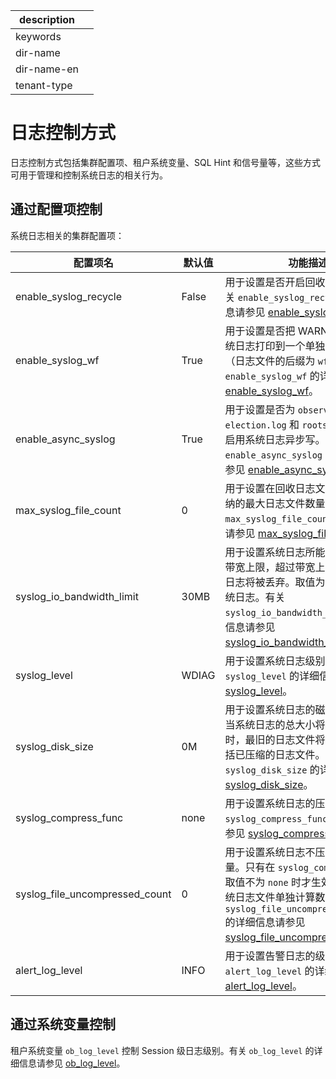 |description||
|---|---|
|keywords||
|dir-name||
|dir-name-en||
|tenant-type||

# 日志控制方式

日志控制方式包括集群配置项、租户系统变量、SQL Hint 和信号量等，这些方式可用于管理和控制系统日志的相关行为。

## 通过配置项控制

系统日志相关的集群配置项：

| 配置项名 | 默认值 | 功能描述 |
|---------|--------|---------|
| enable_syslog_recycle     | False |用于设置是否开启回收系统日志。有关 `enable_syslog_recycle` 的详细信息请参见 [enable_syslog_recycle](../../700.reference/800.configuration-items-and-system-variables/100.system-configuration-items/300.cluster-level-configuration-items/9100.enable_syslog_recycle.md)。|
| enable_syslog_wf          | True  |用于设置是否把 WARN 以上级别的系统日志打印到一个单独的日志文件（日志文件的后缀为 `wf`）中。有关 `enable_syslog_wf` 的详细信息请参见 [enable_syslog_wf](../../700.reference/800.configuration-items-and-system-variables/100.system-configuration-items/300.cluster-level-configuration-items/9200.enable_syslog_wf.md)。|
| enable_async_syslog       | True  |用于设置是否为 `observer.log`、`election.log` 和 `rootservice.log` 启用系统日志异步写。有关 `enable_async_syslog` 的详细信息请参见 [enable_async_syslog](../../700.reference/800.configuration-items-and-system-variables/100.system-configuration-items/300.cluster-level-configuration-items/6500.enable_async_syslog.md)。|
| max_syslog_file_count     | 0     |用于设置在回收日志文件之前可以容纳的最大日志文件数量。有关 `max_syslog_file_count` 的详细信息请参见 [max_syslog_file_count](../../700.reference/800.configuration-items-and-system-variables/100.system-configuration-items/300.cluster-level-configuration-items/13400.max_syslog_file_count.md)。|
| syslog_io_bandwidth_limit | 30MB  |用于设置系统日志所能占用的磁盘 IO 带宽上限，超过带宽上限容量的系统日志将被丢弃。取值为 0 表示关闭系统日志。有关 `syslog_io_bandwidth_limit` 的详细信息请参见 [syslog_io_bandwidth_limit](../../700.reference/800.configuration-items-and-system-variables/100.system-configuration-items/300.cluster-level-configuration-items/20400.syslog_io_bandwidth_limit.md)。|
| syslog_level              | WDIAG  |用于设置系统日志级别。有关 `syslog_level` 的详细信息请参见 [syslog_level](../../700.reference/800.configuration-items-and-system-variables/100.system-configuration-items/300.cluster-level-configuration-items/20500.syslog_level.md)。|
| syslog_disk_size | 0M | 用于设置系统日志的磁盘空间上限。当系统日志的总大小将要达到该上限时，最旧的日志文件将会被删除，包括已压缩的日志文件。有关 `syslog_disk_size` 的详细信息请参见 [syslog_disk_size](../../700.reference/800.configuration-items-and-system-variables/100.system-configuration-items/300.cluster-level-configuration-items/30700.syslog_disk_size.md)。 |
| syslog_compress_func | none | 用于设置系统日志的压缩算法。有关 `syslog_compress_func` 的详细信息请参见 [syslog_compress_func](../../700.reference/800.configuration-items-and-system-variables/100.system-configuration-items/300.cluster-level-configuration-items/30800.syslog_compress_func.md)。 |
| syslog_file_uncompressed_count | 0 | 用于设置系统日志不压缩的文件数量。只有在 `syslog_compress_func` 取值不为 `none` 时才生效，且每一种系统日志文件单独计算数量。有关 `syslog_file_uncompressed_count` 的详细信息请参见 [syslog_file_uncompressed_count](../../700.reference/800.configuration-items-and-system-variables/100.system-configuration-items/300.cluster-level-configuration-items/30900.syslog_file_uncompressed_count.md)。 |
| alert_log_level | INFO | 用于设置告警日志的级别。有关 `alert_log_level` 的详细信息请参见 [alert_log_level](../../700.reference/800.configuration-items-and-system-variables/100.system-configuration-items/300.cluster-level-configuration-items/31000.alert_log_level.md)。 |

## 通过系统变量控制

租户系统变量 `ob_log_level` 控制 Session 级日志级别。有关 `ob_log_level` 的详细信息请参见 [ob_log_level](../../700.reference/800.configuration-items-and-system-variables/200.system-variable/300.global-system-variable/7900.ob_log_level-global.md)。
